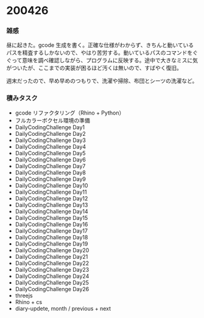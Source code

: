 # 200426  

### 雑感  

昼に起きた。gcode 生成を書く。正確な仕様がわからず、きちんと動いているパスを精査するしかないので、やはり苦労する。動いているパスのコマンドをぐぐって意味を調べ確認しながら、プログラムに反映する。途中で大きなミスに気がついたが、ここまでの実装が困るほど汚くは無いので、すばやく復旧。  

週末だったので、早め早めのつもりで、洗濯や掃除、布団とシーツの洗濯など。  

### 積みタスク  

- gcode リファクタリング（Rhino + Python）  
- フルカラーボクセル環境の準備  
- DailyCodingChallenge Day1  
- DailyCodingChallenge Day2  
- DailyCodingChallenge Day3  
- DailyCodingChallenge Day4  
- DailyCodingChallenge Day5  
- DailyCodingChallenge Day6  
- DailyCodingChallenge Day7  
- DailyCodingChallenge Day8  
- DailyCodingChallenge Day9  
- DailyCodingChallenge Day10  
- DailyCodingChallenge Day11  
- DailyCodingChallenge Day12  
- DailyCodingChallenge Day13  
- DailyCodingChallenge Day14  
- DailyCodingChallenge Day15  
- DailyCodingChallenge Day16  
- DailyCodingChallenge Day17  
- DailyCodingChallenge Day18  
- DailyCodingChallenge Day19  
- DailyCodingChallenge Day20  
- DailyCodingChallenge Day21  
- DailyCodingChallenge Day22  
- DailyCodingChallenge Day23  
- DailyCodingChallenge Day24  
- DailyCodingChallenge Day25  
- DailyCodingChallenge Day26  
- threejs  
- Rhino + cs  
- diary-updete, month /  previous + next  